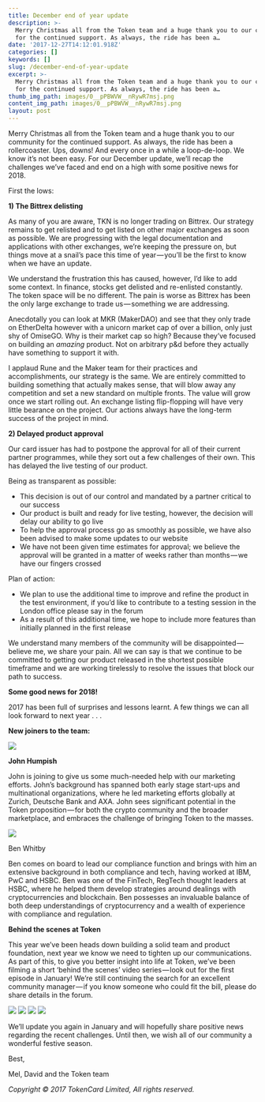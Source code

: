 ```yaml
---
title: December end of year update
description: >-
  Merry Christmas all from the Token team and a huge thank you to our community
  for the continued support. As always, the ride has been a…
date: '2017-12-27T14:12:01.918Z'
categories: []
keywords: []
slug: /december-end-of-year-update
excerpt: >-
  Merry Christmas all from the Token team and a huge thank you to our community
  for the continued support. As always, the ride has been a…
thumb_img_path: images/0__pPBWVW__nRywR7msj.png
content_img_path: images/0__pPBWVW__nRywR7msj.png
layout: post
---
```



Merry Christmas all from the Token team and a huge thank you to our community for the continued support. As always, the ride has been a rollercoaster. Ups, downs! And every once in a while a loop-de-loop. We know it’s not been easy. For our December update, we’ll recap the challenges we’ve faced and end on a high with some positive news for 2018.

First the lows:

**1) The Bittrex delisting**

As many of you are aware, TKN is no longer trading on Bittrex. Our strategy remains to get relisted and to get listed on other major exchanges as soon as possible. We are progressing with the legal documentation and applications with other exchanges, we’re keeping the pressure on, but things move at a snail’s pace this time of year — you’ll be the first to know when we have an update.

We understand the frustration this has caused, however, I’d like to add some context. In finance, stocks get delisted and re-enlisted constantly. The token space will be no different. The pain is worse as Bittrex has been the only large exchange to trade us — something we are addressing.

Anecdotally you can look at MKR (MakerDAO) and see that they only trade on EtherDelta however with a unicorn market cap of over a billion, only just shy of OmiseGO. Why is their market cap so high? Because they’ve focused on building an _amazing_ product. Not on arbitrary p&d before they actually have something to support it with.

I applaud Rune and the Maker team for their practices and accomplishments, our strategy is the same. We are entirely committed to building something that actually makes sense, that will blow away any competition and set a new standard on multiple fronts. The value will grow once we start rolling out. An exchange listing flip-flopping will have very little bearance on the project. Our actions always have the long-term success of the project in mind.

**2) Delayed product approval**

Our card issuer has had to postpone the approval for all of their current partner programmes, while they sort out a few challenges of their own. This has delayed the live testing of our product.

Being as transparent as possible:

*   This decision is out of our control and mandated by a partner critical to our success
*   Our product is built and ready for live testing, however, the decision will delay our ability to go live
*   To help the approval process go as smoothly as possible, we have also been advised to make some updates to our website
*   We have not been given time estimates for approval; we believe the approval will be granted in a matter of weeks rather than months — we have our fingers crossed

Plan of action:

*   We plan to use the additional time to improve and refine the product in the test environment, if you’d like to contribute to a testing session in the London office please say in the forum
*   As a result of this additional time, we hope to include more features than initially planned in the first release

We understand many members of the community will be disappointed — believe me, we share your pain. All we can say is that we continue to be committed to getting our product released in the shortest possible timeframe and we are working tirelessly to resolve the issues that block our path to success.

**Some good news for 2018!**

2017 has been full of surprises and lessons learnt. A few things we can all look forward to next year . . .

**New joiners to the team:**

![](images/0__LEGUfTgj__T6FECVz.png)

**John Humpish**

John is joining to give us some much-needed help with our marketing efforts. John’s background has spanned both early stage start-ups and multinational organizations, where he led marketing efforts globally at Zurich, Deutsche Bank and AXA. John sees significant potential in the Token proposition — for both the crypto community and the broader marketplace, and embraces the challenge of bringing Token to the masses.

![](images/0__LmGU1zTP__kkffEpR.jpg)

Ben Whitby

Ben comes on board to lead our compliance function and brings with him an extensive background in both compliance and tech, having worked at IBM, PwC and HSBC. Ben was one of the FinTech, RegTech thought leaders at HSBC, where he helped them develop strategies around dealings with cryptocurrencies and blockchain. Ben possesses an invaluable balance of both deep understandings of cryptocurrency and a wealth of experience with compliance and regulation.

**Behind the scenes at Token**

This year we’ve been heads down building a solid team and product foundation, next year we know we need to tighten up our communications. As part of this, to give you better insight into life at Token, we’ve been filming a short ‘behind the scenes’ video series — look out for the first episode in January! We’re still continuing the search for an excellent community manager — if you know someone who could fit the bill, please do share details in the forum.

![](images/0__U1tlpYf8VuhHTbSn.jpg)
![](images/0__PWVbQgRwNIMfOPdL.jpg)
![](images/0__gZehZv64cqBsSSRz.jpg)
![](images/0__hsCAqSsS6kR3TIPm.jpg)

We’ll update you again in January and will hopefully share positive news regarding the recent challenges. Until then, we wish all of our community a wonderful festive season.

Best,

Mel, David and the Token team

_Copyright © 2017 TokenCard Limited, All rights reserved._